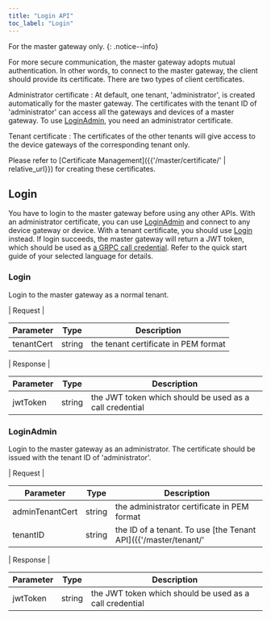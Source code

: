 ```yaml
---
title: "Login API"
toc_label: "Login"  
---
```


For the master gateway only.
{: .notice--info}

For more secure communication, the master gateway adopts mutual authentication. In other words, to connect to the master gateway, the client should provide its certificate. There are two types of client certificates.

Administrator certificate
: At default, one tenant, 'administrator', is created automatically for the master gateway. The certificates with the tenant ID of 'administrator' can access all the gateways and devices of a master gateway. To use [LoginAdmin](#LoginAdmin), you need an administrator certificate.

Tenant certificate
: The certificates of the other tenants will give access to the device gateways of the corresponding tenant only. 

Please refer to [Certificate Management]({{'/master/certificate/' | relative_url}}) for creating these certificates. 

## Login 

You have to login to the master gateway before using any other APIs. With an administrator certificate, you can use [LoginAdmin](#LoginAdmin) and connect to any device gateway or device. With a tenant certificate, you should use [Login](#Login-1) instead. 
If login succeeds, the master gateway will return a JWT token, which should be used as [a GRPC call credential](https://grpc.io/docs/guides/auth/). Refer to the quick start guide of your selected language for details. 

### Login

Login to the master gateway as a normal tenant.

| Request |

| Parameter | Type | Description |
| --------- | ---- | ----------- |
| tenantCert | string | the tenant certificate in PEM format |

| Response |

| Parameter | Type | Description |
| --------- | ---- | ----------- |
| jwtToken | string | the JWT token which should be used as a call credential |

### LoginAdmin

Login to the master gateway as an administrator. The certificate should be issued with the tenant ID of 'administrator'. 

| Request |

| Parameter | Type | Description |
| --------- | ---- | ----------- |
| adminTenantCert | string | the administrator certificate in PEM format |
| tenantID | string | the ID of a tenant. To use [the Tenant API]({{'/master/tenant/' | relative_url}}) it should be 'administrator'. To access any other tenants, just use the ID of the tenant |

| Response |

| Parameter | Type | Description |
| --------- | ---- | ----------- |
| jwtToken | string | the JWT token which should be used as a call credential |